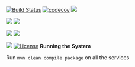 [![Build Status](https://travis-ci.org/stackroute/boeing-wave4-eroteme.svg?branch=v1.0.0)](https://travis-ci.org/stackroute/boeing-wave4-eroteme)
[![codecov](https://codecov.io/gh/stackroute/boeing-wave4-eroteme/branch/v1.0.0/graph/badge.svg)](https://codecov.io/gh/stackroute/boeing-wave4-eroteme)
![](https://img.shields.io/codecov/c/github/stackroute/boeing-wave4-eroteme/v1.0.0.svg?style=flat)

![](https://img.shields.io/snyk/vulnerabilities/github/stackroute/boeing-wave4-eroteme.svg?style=popout)
![](https://img.shields.io/github/issues/stackroute/boeing-wave4-eroteme.svg?style=popout)

![](https://img.shields.io/github/contributors/stackroute/boeing-wave4-eroteme.svg?style=popout)
![](https://img.shields.io/github/last-commit/stackroute/boeing-wave4-eroteme/v1.0.0.svg?style=popout)

![](https://img.shields.io/github/repo-size/stackroute/boeing-wave4-eroteme.svg?style=popout)
[![License](https://img.shields.io/badge/License-Apache%202.0-blue.svg)](https://opensource.org/licenses/Apache-2.0)
****Running the System****

Run ```mvn clean compile package``` on all the services

